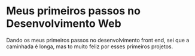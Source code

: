 
# Meus primeiros passos no Desenvolvimento Web

 Dando os meus primeiros passos no desenvolvimento front end, sei que a caminhada é longa, mas to muito feliz por esses primeiros projetos.

